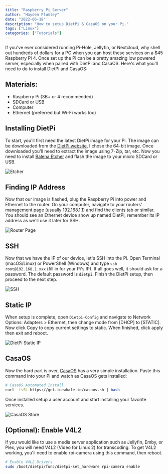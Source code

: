 ```yaml
---
title: "Raspberry Pi Server"
author: "Hayden Plumley"
date: "2022-06-18"
description: "How to setup DietPi & CasaOS on your Pi."
tags: ["Linux"]
categories: ["Tutorials"]
---
```


If you've ever considered running Pi-Hole, Jellyfin, or Nextcloud, why shell out hundreds of dollars for a PC when you can host these services on a $45 Raspberry Pi 4. Once set up the Pi can be a pretty amazing low powered server, especially when paired with DietPi and CasaOS. Here's what you'll need to do to install DietPi and CasaOS:

## Materials:
- Raspberry Pi (3B+ or 4 recommended)
- SDCard or USB
- Computer
- Ethernet (preferred but Wi-Fi works too)

## Installing DietPi
To start, you'll first need the latest DietPi image for your Pi. The image can be downloaded from the [DietPi website](https://dietpi.com/), I chose the 64-bit image. Once downloaded you'll need to extract the image using 7-Zip, tar, etc. Now you need to install [Balena Etcher](https://www.balena.io/etcher/) and flash the image to your micro SDCard or USB.
   
![Etcher](../../images/flashing-etcher.webp)

## Finding IP Address
Now that our image is flashed, plug the Raspberry Pi into power and Ethernet to the router. On your computer, navigate to your routers' management page (usually 192.168.1.1) and find the clients tab or similar. You should see an Ethernet device show up named DietPi, remember its IP address as we'll use it later for SSH.

![Router Page](../../images/router-page.webp)

## SSH
Now that we have the IP of our device, let's SSH into the Pi. Open Terminal (macOS/Linux) or PowerShell (Windows) and type `ssh root@192.168.1.xxx` (fill in for your Pi's IP). If all goes well, it should ask for a password. The default password is `dietpi`. Finish the DietPi setup, then proceed to the next step.

![SSH](../../images/ssh.webp)

## Static IP
When setup is complete, open `Dietpi-Config` and navigate to Network Options: Adapters > Ethernet, then change mode from [DHCP] to [STATIC]. Now click Copy to copy current settings to static. When finished, click apply then exit and reboot.

![DietPi Static IP](../../images/static-ip.webp)

## CasaOS
Now the hard part is over, [CasaOS](https://casaos.io) has a very simple installation. Paste this command into your Pi and watch as CasaOS gets installed:

``` bash
# CasaOS Automated Install
curl -fsSL https://get.icewhale.io/casaos.sh | bash 
```

Once installed setup a user account and start installing your favorite services.

![CasaOS Store](../../images/casaos.webp)

## (Optional): Enable V4L2
If you would like to use a media server application such as Jellyfin, Emby, or Plex, you will need V4L2 (Video for Linux 2) for transcoding. To get V4L2 working, you'll need to enable rpi-camera using this command, then reboot.

``` bash
# Enable V4L2 Drivers
sudo /boot/dietpi/func/dietpi-set_hardware rpi-camera enable
```
